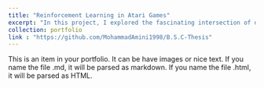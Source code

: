 ```yaml
---
title: "Reinforcement Learning in Atari Games"
excerpt: "In this project, I explored the fascinating intersection of deep learning and RL by implementing SARSA and Q-Learning and Double Q-Learning algorithms with deep neural networks."
collection: portfolio
link : "https://github.com/MohammadAmini1998/B.S.C-Thesis"
---
```


This is an item in your portfolio. It can be have images or nice text. If you name the file .md, it will be parsed as markdown. If you name the file .html, it will be parsed as HTML. 
